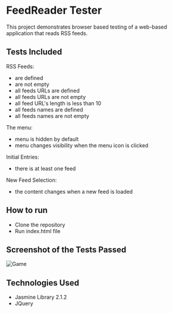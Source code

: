 # FeedReader Tester

This project demonstrates browser based testing of a web-based application that reads RSS feeds.

## Tests Included

RSS Feeds:

- are defined
- are not empty
- all feeds URLs are defined
- all feeds URLs are not empty
- all feed URL's length is less than 10
- all feeds names are defined
- all feeds names are not empty


The menu:

- menu is hidden by default
- menu changes visibility when the menu icon is clicked


Initial Entries:

- there is at least one feed


New Feed Selection:

- the content changes when a new feed is loaded


## How to run

 - Clone the repository
 - Run index.html file

## Screenshot of the Tests Passed

  ![Game](screenshots/game.PNG)


## Technologies Used

 - Jasmine Library 2.1.2
 - JQuery
